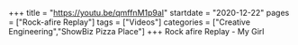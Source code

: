 +++
title = "https://youtu.be/qmffnM1p9aI"
startdate = "2020-12-22"
pages = ["Rock-afire Replay"]
tags = ["Videos"]
categories = ["Creative Engineering","ShowBiz Pizza Place"]
+++
Rock afire Replay - My Girl
